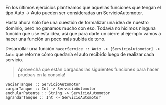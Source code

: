 En los últimos ejercicios planteamos que aquellas funciones que tengan el tipo Auto -> Auto pueden ser consideradas un ServicioAutomotor.

Hasta ahora sólo fue una cuestión de formalizar una idea de nuestro dominio, pero no ganamos mucho con eso. Todavía no hicimos ninguna función que use esta idea, así que para darle un cierre al ejemplo vamos a hacer una función un poco más subida de tono.

Desarrollar una función `hacerService :: Auto -> [ServicioAutomotor] -> Auto` que retorne cómo quedaría el auto recibido luego de realizar cada servicio.

> Aprovechá que están cargadas las siguientes funciones para hacer pruebas en la consola!

```
vaciarTanque :: ServicioAutomotor
cargarTanque :: Int -> ServicioAutomotor
enchularPatente :: String -> ServicioAutomotor
agrandarTanque :: Int -> ServicioAutomotor
```